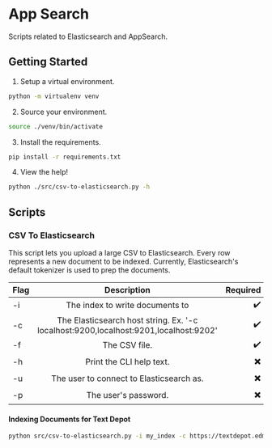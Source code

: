 # App Search
Scripts related to Elasticsearch and AppSearch.

## Getting Started

1. Setup a virtual environment.
``` bash
python -m virtualenv venv
```

2. Source your environment.
``` bash
source ./venv/bin/activate
```

3. Install the requirements.
``` bash
pip install -r requirements.txt
```

4. View the help!
``` bash
python ./src/csv-to-elasticsearch.py -h
```

## Scripts

### CSV To Elasticsearch

This script lets you upload a large CSV to Elasticsearch. Every row represents a new document to be indexed. Currently, Elasticsearch's default tokenizer is used to prep the documents.

| Flag | Description | Required |
| ---- |:-----------:| --------:|
| -i | The index to write documents to | :heavy_check_mark: |
| -c | The Elasticsearch host string. Ex. '-c localhost:9200,localhost:9201,localhost:9202' | :heavy_check_mark: |
| -f | The CSV file. | :heavy_check_mark: |
| -h | Print the CLI help text. | :heavy_multiplication_x: |
| -u | The user to connect to Elasticsearch as. | :heavy_multiplication_x: |
| -p | The user's password. | :heavy_multiplication_x: |

#### Indexing Documents for Text Depot
``` bash
python src/csv-to-elasticsearch.py -i my_index -c https://textdepot.edmonton.ca/elasticsearch -f ~/Downloads/a_csv.csv -u es_user -p a_really_good_pw
```
